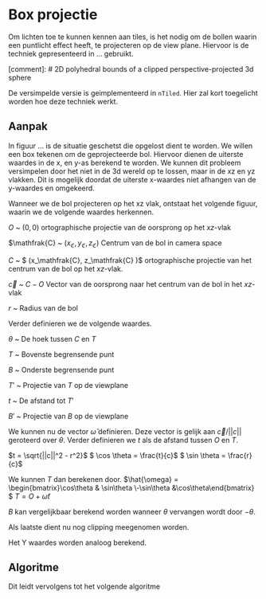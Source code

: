 # Box projectie

Om lichten toe te kunnen kennen aan tiles, is het nodig om de bollen waarin een
puntlicht effect heeft, te projecteren op de view plane. Hiervoor is de techniek
gepresenteerd in ... gebruikt. 

[comment]: # 2D polyhedral bounds of a clipped perspective-projected 3d sphere

De versimpelde versie is geimplementeerd in `nTiled`. Hier zal kort toegelicht 
worden hoe deze techniek werkt. 

## Aanpak

In figuur ... is de situatie geschetst die opgelost dient te worden. We willen
een box tekenen om de geprojecteerde bol. Hiervoor dienen de uiterste waardes in
de x, en y-as berekend te worden. We kunnen dit probleem versimpelen door het 
niet in de 3d wereld op te lossen, maar in de xz en yz vlakken. Dit is mogelijk
doordat de uiterste x-waardes niet afhangen van de y-waardes en omgekeerd. 

Wanneer we de bol projecteren op het xz vlak, ontstaat het volgende figuur, 
waarin we de volgende waardes herkennen.

$O$ 
  ~ $(0, 0)$ ortographische projectie van de oorsprong op het $xz$-vlak

$\mathfrak{C}
  ~ $(x_\mathfrak{C} , y_\mathfrak{C} , z_\mathfrak{C} )$ Centrum van de bol in
  camera space

$C$
  ~ $ (x_\mathfrak{C}, z_\mathfrak{C} )$ ortographische projectie van het 
  centrum  van de bol op het $xz$-vlak.
  
$\vec{c}$
  ~ $C - O$ Vector van de oorsprong naar het centrum van de bol in het $xz$-vlak
  
$r$
  ~ Radius van de bol
  
Verder definieren we de volgende waardes. 

$\theta$
  ~ De hoek tussen $C$ en $T$

$T$
  ~ Bovenste begrensende punt

$B$
  ~ Onderste begrensende punt
  
$T'$
  ~ Projectie van $T$ op de viewplane
  
$t$
  ~ De afstand tot $T'$
  
$B'$
  ~ Projectie van $B$ op de viewplane
  
We kunnen nu de vector $\hat{\omega}$ definieren. Deze vector is gelijk aan 
$\vec{c} / ||c||$ geroteerd over $\theta$. Verder definieren we $t$ als de 
afstand tussen $O$ en $T$. 

$t = \sqrt{||c||^2 - r^2}$
$ \cos \theta = \frac{t}{c}$
$ \sin \theta = \frac{r}{c}$

We kunnen $T$ dan berekenen door.
$\hat{\omega} = \begin{bmatrix}\cos\theta & \sin\theta \\-\sin\theta &\cos\theta\end{bmatrix} $
$T = O + \hat{\omega}t$

$B$ kan vergelijkbaar berekend worden wanneer $\theta$ vervangen wordt door
$-\theta$.

Als laatste dient nu nog clipping meegenomen worden. 

Het Y waardes worden analoog berekend.

## Algoritme

Dit leidt vervolgens tot het volgende algoritme



